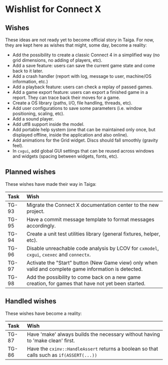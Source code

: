 # Wishlist for Connect X

## Wishes

These ideas are not ready yet to become official story in Taiga. For now, they are kept here as wishes that might, some day, become a reality:

- Add the possibility to create a classic Connect 4 in a simplified way (no grid dimensions,
  no adding of players, etc).
- Add a save feature: users can save the current game state and come back to it later.
- Add a crash handler (report with log, message to user, machine/OS information, etc.)
- Add a playback feature: users can check a replay of passed games.
- Add a game export feature: users can export a finished game in a report. They can trace
  back their moves for a game.
- Create a OS library (paths, I/O, file handling, threads, etc).
- Add user configurations to save some parameters (i.e. window positioning, scaling, etc).
- Add a sound player.
- Add utf8 support inside the model.
- Add portable help system (one that can be maintained only once, but displayed offline,
  inside the application and also online).
- Add animations for the Grid widget. Discs should fall smoothly (gravity feel).
- In `cxgui`, add global GUI settings that can be reused across windows and widgets
  (spacing between widgets, fonts, etc).


## Planned wishes

These wishes have made their way in Taiga:

| Task | Wish |
| :----| :--- |
| TG-93 | Migrate the Connect X documentation center to the new project. |
| TG-95 | Have a commit message template to format messages accordingly. |
| TG-94 | Create a unit test utilities library (general fixtures, helper, etc).|
| TG-96 | Disable unreachable code analysis by LCOV for `cxmodel`, `cxgui`, `cxexec` and `connectx`. |
| TG-97 | Activate the "Start" button (New Game view) only when valid and complete game information is detected. |
| TG-98 | Add the possibility to come back on a new game creation, for games that have not yet been started. |


## Handled wishes

These wishes have become a reality:

| Task | Wish |
| :--- | :--- |
| TG-87 | Have 'make' always builds the necessary without having to 'make clean' first. |
| TG-86 | Have the `cxinv::HandleAssert` returns a boolean so that calls such as `if(ASSERT(...))` |
